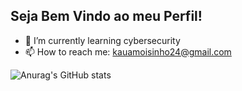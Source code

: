 ## Seja Bem Vindo ao meu Perfil!



- 🌱 I’m currently learning cybersecurity
- 📫 How to reach me: kauamoisinho24@gmail.com

![Anurag's GitHub stats](https://github-readme-stats.vercel.app/api?username=odoisk&show_icons=true&theme=transparent)

